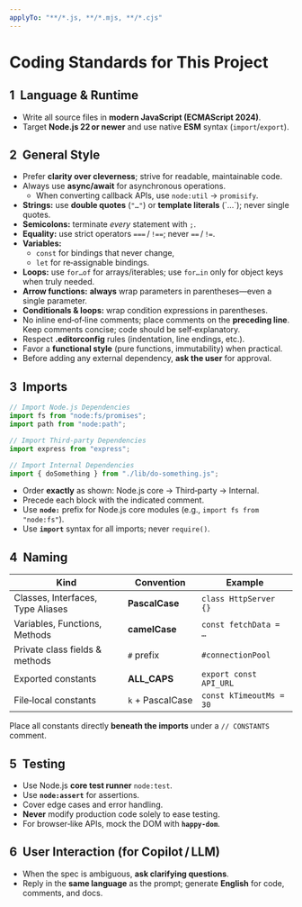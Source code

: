 ```yaml
---
applyTo: "**/*.js, **/*.mjs, **/*.cjs"
---
```


# Coding Standards for This Project

## 1  Language & Runtime

* Write all source files in **modern JavaScript (ECMAScript 2024)**.
* Target **Node.js 22 or newer** and use native **ESM** syntax (`import`/`export`).

## 2  General Style

* Prefer **clarity over cleverness**; strive for readable, maintainable code.
* Always use **async/await** for asynchronous operations.
  * When converting callback APIs, use `node:util` → `promisify`.
* **Strings:** use **double quotes** (`"…"`) or **template literals** (\`…\`); never single quotes.
* **Semicolons:** terminate *every* statement with `;`.
* **Equality:** use strict operators `===` / `!==`; never `==` / `!=`.
* **Variables:**
  * `const` for bindings that never change,
  * `let` for re‑assignable bindings.
* **Loops:** use `for…of` for arrays/iterables; use `for…in` only for object keys when truly needed.
* **Arrow functions:** **always** wrap parameters in parentheses—even a single parameter.
* **Conditionals & loops:** wrap condition expressions in parentheses.
* No inline end‑of‑line comments; place comments on the **preceding line**.
  Keep comments concise; code should be self‑explanatory.
* Respect **.editorconfig** rules (indentation, line endings, etc.).
* Favor a **functional style** (pure functions, immutability) when practical.
* Before adding any external dependency, **ask the user** for approval.

## 3  Imports

```js
// Import Node.js Dependencies
import fs from "node:fs/promises";
import path from "node:path";

// Import Third‑party Dependencies
import express from "express";

// Import Internal Dependencies
import { doSomething } from "./lib/do‑something.js";
```

* Order **exactly** as shown: Node.js core → Third‑party → Internal.
* Precede each block with the indicated comment.
* Use **`node:`** prefix for Node.js core modules (e.g., `import fs from "node:fs"`).
* Use **`import`** syntax for all imports; never `require()`.

## 4  Naming

| Kind                              | Convention       | Example                 |
| --------------------------------- | ---------------- | ----------------------- |
| Classes, Interfaces, Type Aliases | **PascalCase**   | `class HttpServer {}`   |
| Variables, Functions, Methods     | **camelCase**    | `const fetchData = …`   |
| Private class fields & methods    | `#` prefix       | `#connectionPool`       |
| Exported constants                | **ALL\_CAPS**    | `export const API_URL`  |
| File‑local constants              | `k` + PascalCase | `const kTimeoutMs = 30` |

Place all constants directly **beneath the imports** under a `// CONSTANTS` comment.

## 5  Testing

* Use Node.js **core test runner** `node:test`.
* Use **`node:assert`** for assertions.
* Cover edge cases and error handling.
* **Never** modify production code solely to ease testing.
* For browser‑like APIs, mock the DOM with **`happy-dom`**.

## 6  User Interaction (for Copilot / LLM)

* When the spec is ambiguous, **ask clarifying questions**.
* Reply in the **same language** as the prompt; generate **English** for code, comments, and docs.
